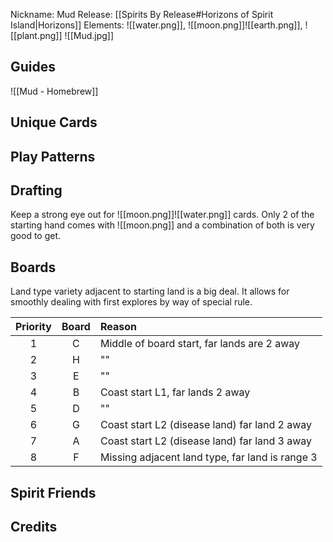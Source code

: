 Nickname: Mud
Release: [[Spirits By Release#Horizons of Spirit Island|Horizons]]
Elements: ![[water.png]], ![[moon.png]]![[earth.png]], ![[plant.png]]
![[Mud.jpg]]
## Guides

![[Mud - Homebrew]]

## Unique Cards


## Play Patterns


## Drafting

Keep a strong eye out for ![[moon.png]]![[water.png]] cards. Only 2 of the starting hand comes with ![[moon.png]] and a combination of both is very good to get.

## Boards
Land type variety adjacent to starting land is a big deal. It allows for smoothly dealing with first explores by way of special rule.


| Priority | Board | Reason                                          |
| :------: | :---: | :---------------------------------------------- |
|    1     |   C   | Middle of board start, far lands are 2 away     |
|    2     |   H   | ""                                              |
|    3     |   E   | ""                                              |
|    4     |   B   | Coast start L1, far lands 2 away                |
|    5     |   D   | ""                                              |
|    6     |   G   | Coast start L2 (disease land) far land 2 away   |
|    7     |   A   | Coast start L2 (disease land) far land 3 away   |
|    8     |   F   | Missing adjacent land type, far land is range 3 |


## Spirit Friends




Credits
- 